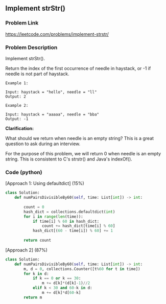 ## Implement strStr()

### Problem Link

https://leetcode.com/problems/implement-strstr/

### Problem Description 

Implement strStr().

Return the index of the first occurrence of needle in haystack, or -1 if needle is not part of haystack.

```
Example 1:

Input: haystack = "hello", needle = "ll"
Output: 2

```

```
Example 2:

Input: haystack = "aaaaa", needle = "bba"
Output: -1

```

**Clarification:**

What should we return when needle is an empty string? This is a great question to ask during an interview.

For the purpose of this problem, we will return 0 when needle is an empty string. This is consistent to C's strstr() and Java's indexOf().


### Code (python)

[Approach 1: Using defaultdict] (15%)

```python
class Solution:
    def numPairsDivisibleBy60(self, time: List[int]) -> int:
        
        count = 0
        hash_dict = collections.defaultdict(int)
        for i in range(len(time)):
            if time[i] % 60 in hash_dict:
                count += hash_dict[time[i] % 60]
            hash_dict[(60 - time[i]) % 60] += 1
                    
        return count 
```

[Approach 2] (87%)

```python
class Solution:
    def numPairsDivisibleBy60(self, time: List[int]) -> int:
        m, d = 0, collections.Counter([t%60 for t in time])
        for k in d:
            if k == 0 or k == 30:
                m += d[k]*(d[k]-1)//2
            elif k < 30 and 60-k in d:
                m += d[k]*d[60-k]
        return m
```